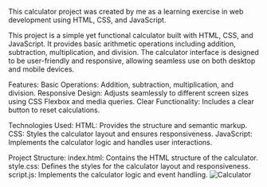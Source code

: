 This calculator project was created by me as a learning exercise in web development using HTML, CSS, and JavaScript.

This project is a simple yet functional calculator built with HTML, CSS, and JavaScript. It provides basic arithmetic operations including addition, subtraction, multiplication, and division. The calculator interface is designed to be user-friendly and responsive, allowing seamless use on both desktop and mobile devices.

Features:
Basic Operations: Addition, subtraction, multiplication, and division.
Responsive Design: Adjusts seamlessly to different screen sizes using CSS Flexbox and media queries.
Clear Functionality: Includes a clear button to reset calculations.

Technologies Used:
HTML: Provides the structure and semantic markup.
CSS: Styles the calculator layout and ensures responsiveness.
JavaScript: Implements the calculator logic and handles user interactions.

Project Structure:
index.html: Contains the HTML structure of the calculator.
style.css: Defines the styles for the calculator layout and responsiveness.
script.js: Implements the calculator logic and event handling.
![Calculator](https://github.com/RMishra3001/Calculator/assets/172931011/32b6829d-c5b8-4aa7-be8f-888cc06a083a)


